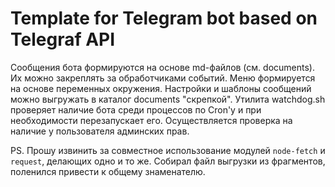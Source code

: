 # Template for Telegram bot based on Telegraf API

Сообщения бота формируются на основе md-файлов (см. documents). Их можно закреплять за обработчиками событий. Меню формируется на основе переменных окружения. Настройки и шаблоны сообщений можно выгружать в каталог documents "скрепкой". Утилита watchdog.sh проверяет наличие бота среди процессов по Cron'у и при необходимости перезапускает его. Осуществляется проверка на наличие у пользователя админских прав.

PS. Прошу извинить за совместное использование модулей `node-fetch` и `request`, делающих одно и то же. Собирал файл выгрузки из фрагментов, поленился привести к общему знаменателю.
